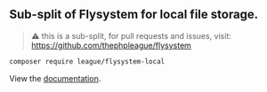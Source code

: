## Sub-split of Flysystem for local file storage.

> ⚠️ this is a sub-split, for pull requests and issues, visit: https://github.com/thephpleague/flysystem

```bash
composer require league/flysystem-local
```

View the [documentation](https://flysystem.thephpleague.com/v2/docs/adapter/local/).
